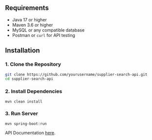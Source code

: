## Requirements

- Java 17 or higher
- Maven 3.6 or higher
- MySQL or any compatible database
- Postman or `curl` for API testing

## Installation

### 1. Clone the Repository

```bash
git clone https://github.com/yourusername/supplier-search-api.git
cd supplier-search-api
```
### 2. Install Dependencies
```
mvn clean install
```
### 3. Run Server
```
mvn spring-boot:run
```
API Documentation [here](API_Documentation.html).
